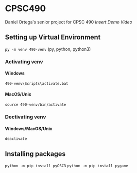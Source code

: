 # CPSC490

Daniel Ortega's senior project for CPSC 490
*Insert Demo Video*

## Setting up Virtual Environment

`py -m venv 490-venv`
(py, python, python3)

### Activating venv

#### Windows

`490-venv\Scripts\activate.bat`

#### MacOS/Unix

`source 490-venv/bin/activate`

### Dectivating venv

#### Windows/MacOS/Unix

`deactivate`

## Installing packages

`python -m pip install pyOSC3`
`python -m pip install pygame`

